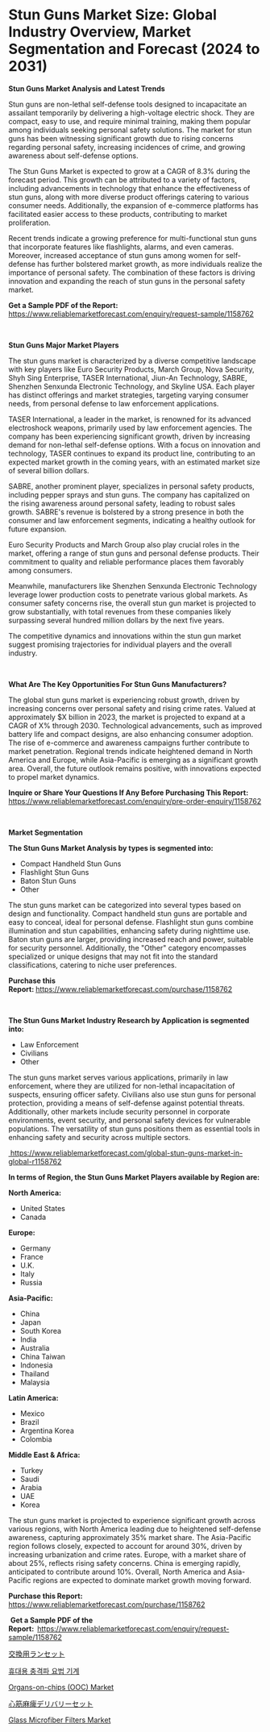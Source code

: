 <p><h1>Stun Guns Market Size: Global Industry Overview, Market Segmentation and Forecast (2024 to 2031)</h1></p><p><strong>Stun Guns Market Analysis and Latest Trends</strong></p>
<p><p>Stun guns are non-lethal self-defense tools designed to incapacitate an assailant temporarily by delivering a high-voltage electric shock. They are compact, easy to use, and require minimal training, making them popular among individuals seeking personal safety solutions. The market for stun guns has been witnessing significant growth due to rising concerns regarding personal safety, increasing incidences of crime, and growing awareness about self-defense options.</p><p>The Stun Guns Market is expected to grow at a CAGR of 8.3% during the forecast period. This growth can be attributed to a variety of factors, including advancements in technology that enhance the effectiveness of stun guns, along with more diverse product offerings catering to various consumer needs. Additionally, the expansion of e-commerce platforms has facilitated easier access to these products, contributing to market proliferation.</p><p>Recent trends indicate a growing preference for multi-functional stun guns that incorporate features like flashlights, alarms, and even cameras. Moreover, increased acceptance of stun guns among women for self-defense has further bolstered market growth, as more individuals realize the importance of personal safety. The combination of these factors is driving innovation and expanding the reach of stun guns in the personal safety market.</p></p>
<p><strong>Get a Sample PDF of the Report:&nbsp;</strong> <a href="https://www.reliablemarketforecast.com/enquiry/request-sample/1158762">https://www.reliablemarketforecast.com/enquiry/request-sample/1158762</a></p>
<p>&nbsp;</p>
<p><strong>Stun Guns Major Market Players</strong></p>
<p><p>The stun guns market is characterized by a diverse competitive landscape with key players like Euro Security Products, March Group, Nova Security, Shyh Sing Enterprise, TASER International, Jiun-An Technology, SABRE, Shenzhen Senxunda Electronic Technology, and Skyline USA. Each player has distinct offerings and market strategies, targeting varying consumer needs, from personal defense to law enforcement applications.</p><p>TASER International, a leader in the market, is renowned for its advanced electroshock weapons, primarily used by law enforcement agencies. The company has been experiencing significant growth, driven by increasing demand for non-lethal self-defense options. With a focus on innovation and technology, TASER continues to expand its product line, contributing to an expected market growth in the coming years, with an estimated market size of several billion dollars.</p><p>SABRE, another prominent player, specializes in personal safety products, including pepper sprays and stun guns. The company has capitalized on the rising awareness around personal safety, leading to robust sales growth. SABRE's revenue is bolstered by a strong presence in both the consumer and law enforcement segments, indicating a healthy outlook for future expansion.</p><p>Euro Security Products and March Group also play crucial roles in the market, offering a range of stun guns and personal defense products. Their commitment to quality and reliable performance places them favorably among consumers. </p><p>Meanwhile, manufacturers like Shenzhen Senxunda Electronic Technology leverage lower production costs to penetrate various global markets. As consumer safety concerns rise, the overall stun gun market is projected to grow substantially, with total revenues from these companies likely surpassing several hundred million dollars by the next five years.</p><p>The competitive dynamics and innovations within the stun gun market suggest promising trajectories for individual players and the overall industry.</p></p>
<p>&nbsp;</p>
<p><strong>What Are The Key Opportunities For Stun Guns Manufacturers?</strong></p>
<p><p>The global stun guns market is experiencing robust growth, driven by increasing concerns over personal safety and rising crime rates. Valued at approximately $X billion in 2023, the market is projected to expand at a CAGR of X% through 2030. Technological advancements, such as improved battery life and compact designs, are also enhancing consumer adoption. The rise of e-commerce and awareness campaigns further contribute to market penetration. Regional trends indicate heightened demand in North America and Europe, while Asia-Pacific is emerging as a significant growth area. Overall, the future outlook remains positive, with innovations expected to propel market dynamics.</p></p>
<p><strong>Inquire or Share Your Questions If Any Before Purchasing This Report:</strong> <a href="https://www.reliablemarketforecast.com/enquiry/pre-order-enquiry/1158762">https://www.reliablemarketforecast.com/enquiry/pre-order-enquiry/1158762</a></p>
<p>&nbsp;</p>
<p><strong>Market Segmentation</strong></p>
<p><strong>The Stun Guns Market Analysis by types is segmented into:</strong></p>
<p><ul><li>Compact Handheld Stun Guns</li><li>Flashlight Stun Guns</li><li>Baton Stun Guns</li><li>Other</li></ul></p>
<p><p>The stun guns market can be categorized into several types based on design and functionality. Compact handheld stun guns are portable and easy to conceal, ideal for personal defense. Flashlight stun guns combine illumination and stun capabilities, enhancing safety during nighttime use. Baton stun guns are larger, providing increased reach and power, suitable for security personnel. Additionally, the "Other" category encompasses specialized or unique designs that may not fit into the standard classifications, catering to niche user preferences.</p></p>
<p><strong>Purchase this Report:&nbsp;</strong><a href="https://www.reliablemarketforecast.com/purchase/1158762">https://www.reliablemarketforecast.com/purchase/1158762</a></p>
<p>&nbsp;</p>
<p><strong>The Stun Guns Market Industry Research by Application is segmented into:</strong></p>
<p><ul><li>Law Enforcement</li><li>Civilians</li><li>Other</li></ul></p>
<p><p>The stun guns market serves various applications, primarily in law enforcement, where they are utilized for non-lethal incapacitation of suspects, ensuring officer safety. Civilians also use stun guns for personal protection, providing a means of self-defense against potential threats. Additionally, other markets include security personnel in corporate environments, event security, and personal safety devices for vulnerable populations. The versatility of stun guns positions them as essential tools in enhancing safety and security across multiple sectors.</p></p>
<p><a href="https://www.reliablemarketforecast.com/global-stun-guns-market-in-global-r1158762">&nbsp;https://www.reliablemarketforecast.com/global-stun-guns-market-in-global-r1158762</a></p>
<p><strong>In terms of Region, the Stun Guns Market Players available by Region are:</strong></p>
<p>
    <p> <strong> North America: </strong>
        <ul>
            <li>United States</li>
            <li>Canada</li>
        </ul>
        </p> 
    <p> <strong> Europe: </strong>
        <ul>
            <li>Germany</li>
            <li>France</li>
            <li>U.K.</li>
            <li>Italy</li>
            <li>Russia</li>
        </ul>
        </p> 
    <p> <strong> Asia-Pacific: </strong>
        <ul>
            <li>China</li>
            <li>Japan</li>
            <li>South Korea</li>
            <li>India</li>
            <li>Australia</li>
            <li>China Taiwan</li>
            <li>Indonesia</li>
            <li>Thailand</li>
            <li>Malaysia</li>
        </ul>
        </p> 
    <p> <strong> Latin America: </strong>
        <ul>
            <li>Mexico</li>
            <li>Brazil</li>
            <li>Argentina Korea</li>
            <li>Colombia</li>
        </ul>
        </p> 
    <p> <strong> Middle East & Africa: </strong>
        <ul>
            <li>Turkey</li>
            <li>Saudi</li>
            <li>Arabia</li>
            <li>UAE</li>
            <li>Korea</li>
        </ul>
    </p>
    </p>
<p><p>The stun guns market is projected to experience significant growth across various regions, with North America leading due to heightened self-defense awareness, capturing approximately 35% market share. The Asia-Pacific region follows closely, expected to account for around 30%, driven by increasing urbanization and crime rates. Europe, with a market share of about 25%, reflects rising safety concerns. China is emerging rapidly, anticipated to contribute around 10%. Overall, North America and Asia-Pacific regions are expected to dominate market growth moving forward.</p></p>
<p><strong>Purchase this Report: </strong><a href="https://www.reliablemarketforecast.com/purchase/1158762">https://www.reliablemarketforecast.com/purchase/1158762</a></p>
<p>&nbsp;<strong>Get a Sample PDF of the Report:&nbsp;&nbsp;</strong><a href="https://www.reliablemarketforecast.com/enquiry/request-sample/1158762">https://www.reliablemarketforecast.com/enquiry/request-sample/1158762</a></p>
<p><strong></strong></p>
<p><p><a href="https://medium.com/@gla8aaroyals/replacement-lancets-market-%E3%81%AE%E3%82%B0%E3%83%AD%E3%83%BC%E3%83%90%E3%83%AB%E5%B8%82%E5%A0%B4%E6%A6%82%E8%A6%81%E3%81%AF-%E4%B8%96%E7%95%8C%E3%81%8A%E3%82%88%E3%81%B3%E4%B8%BB%E8%A6%81%E5%B8%82%E5%A0%B4%E3%81%AB%E3%81%8A%E3%81%91%E3%82%8B%E6%A5%AD%E7%95%8C%E3%81%AB%E5%BD%B1%E9%9F%BF%E3%82%92%E4%B8%8E%E3%81%88%E3%82%8B%E4%B8%BB%E8%A6%81%E3%81%AA%E3%83%88%E3%83%AC%E3%83%B3%E3%83%89%E3%81%AB%E3%81%A4%E3%81%84%E3%81%A6-%E7%8B%AC%E8%87%AA%E3%81%AE%E8%A6%96%E7%82%B9%E3%82%92%E6%8F%90%E4%BE%9B%E3%81%97%E3%81%BE%E3%81%99-24c31767e3ce">交換用ランセット</a></p><p><a href="https://medium.com/@benniedonaldson54/%EC%84%B8%EA%B3%84-portable-shockwave-therapy-machine-market-%EC%9D%80-2024%EC%97%90%EC%84%9C-2031%EB%A1%9C-%EC%97%B0%ED%8F%89%EA%B7%A0-%EC%A6%9D%EA%B0%80%EC%9C%A8%EC%9D%84-%EB%B3%B4%EC%9D%BC-%EA%B2%83%EC%9C%BC%EB%A1%9C-%EC%98%88%EC%83%81%EB%90%A9%EB%8B%88%EB%8B%A4-55770332f1cc">휴대용 충격파 요법 기계</a></p><p><a href="https://github.com/AKSHATREPORTPRIME/Market-Research-Report-List-6/blob/main/organs-on-chips-ooc-market.md">Organs-on-chips (OOC) Market</a></p><p><a href="https://medium.com/@gla8aaroyals/cardioplegia-delivery-set-market-%E3%81%AE%E3%82%B0%E3%83%AD%E3%83%BC%E3%83%90%E3%83%AB%E5%B8%82%E5%A0%B4%E6%A6%82%E8%A6%81%E3%81%AF-%E4%B8%96%E7%95%8C%E3%81%8A%E3%82%88%E3%81%B3%E4%B8%BB%E8%A6%81%E5%B8%82%E5%A0%B4%E3%81%AB%E3%81%8A%E3%81%91%E3%82%8B%E6%A5%AD%E7%95%8C%E3%81%AB%E5%BD%B1%E9%9F%BF%E3%82%92%E4%B8%8E%E3%81%88%E3%82%8B%E4%B8%BB%E8%A6%81%E3%81%AA%E3%83%88%E3%83%AC%E3%83%B3%E3%83%89%E3%81%AB%E3%81%A4%E3%81%84%E3%81%A6-%E7%8B%AC%E8%87%AA%E3%81%AE%E8%A6%96%E7%82%B9%E3%82%92%E6%8F%90%E4%BE%9B%E3%81%97%E3%81%BE%E3%81%99-d189083b22db">心筋麻痺デリバリーセット</a></p><p><a href="https://www.linkedin.com/pulse/navigating-global-glass-microfiber-filters-market-landscape-qibjc?trackingId=TtfpI3x6TgOfeOqf60RJRg%3D%3D">Glass Microfiber Filters Market</a></p></p>